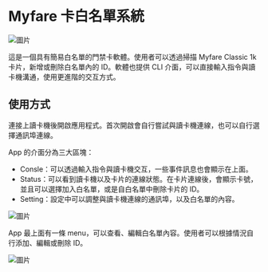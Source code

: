 ﻿# Myfare 卡白名單系統

![圖片](https://hackmd.io/_uploads/rJGPT-Ifke.png)

這是一個具有簡易白名單的門禁卡軟體。使用者可以透過掃描 Myfare Classic 1k 卡片，新增或刪除白名單內的 ID。軟體也提供 CLI 介面，可以直接輸入指令與讀卡機溝通，使用更進階的交互方式。

## 使用方式

連接上讀卡機後開啟應用程式。首次開啟會自行嘗試與讀卡機連線，也可以自行選擇通訊埠連線。

App 的介面分為三大區塊：
- Consle：可以透過輸入指令與讀卡機交互，一些事件訊息也會顯示在上面。
- Status：可以看到讀卡機以及卡片的連線狀態。在卡片連線後，會顯示卡號，並且可以選擇加入白名單，或是自白名單中刪除卡片的 ID。
- Setting：設定中可以調整與讀卡機連線的通訊埠，以及白名單的內容。

![圖片](https://hackmd.io/_uploads/r1N8sMUMkl.png)

App 最上面有一條 menu，可以查看、編輯白名單內容。使用者可以根據情況自行添加、編輯或刪除 ID。

![圖片](https://hackmd.io/_uploads/r1GzVf8fJe.png)
